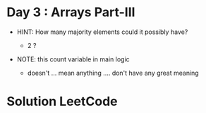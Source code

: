 # Day 3 : Arrays Part-III

- HINT: How many majority elements could it possibly have?
	- 2 ?

- NOTE: this count variable in main logic
  - doesn't ... mean anything .... don't have any great meaning

# Solution LeetCode
